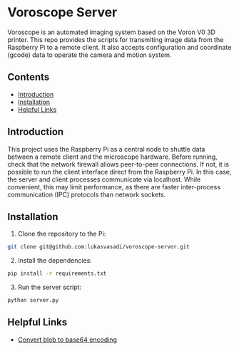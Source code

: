 # Voroscope Server

Voroscope is an automated imaging system based on the Voron V0 3D printer. This repo provides the scripts for transmiting image data from the Raspberry Pi to a remote client. It also accepts configuration and coordinate (gcode) data to operate the camera and motion system.

## Contents

- [Introduction](#introduction)
- [Installation](#installation)
- [Helpful Links](#helpful-links)

## Introduction

This project uses the Raspberry Pi as a central node to shuttle data between a remote client and the microscope hardware. Before running, check that the network firewall allows peer-to-peer connections. If not, it is possible to run the client interface direct from the Raspberry Pi. In this case, the server and client processes communicate via localhost. While convenient, this may limit performance, as there are faster inter-process communication (IPC) protocols than network sockets.

## Installation

1. Clone the repository to the Pi:

```bash
git clone git@github.com:lukasvasadi/voroscope-server.git
```

2. Install the dependencies:

```bash
pip install -r requirements.txt
```

3. Run the server script:

```bash
python server.py
```

## Helpful Links

- [Convert blob to base64 encoding](https://www.geeksforgeeks.org/how-to-convert-blob-to-base64-encoding-using-javascript/)
